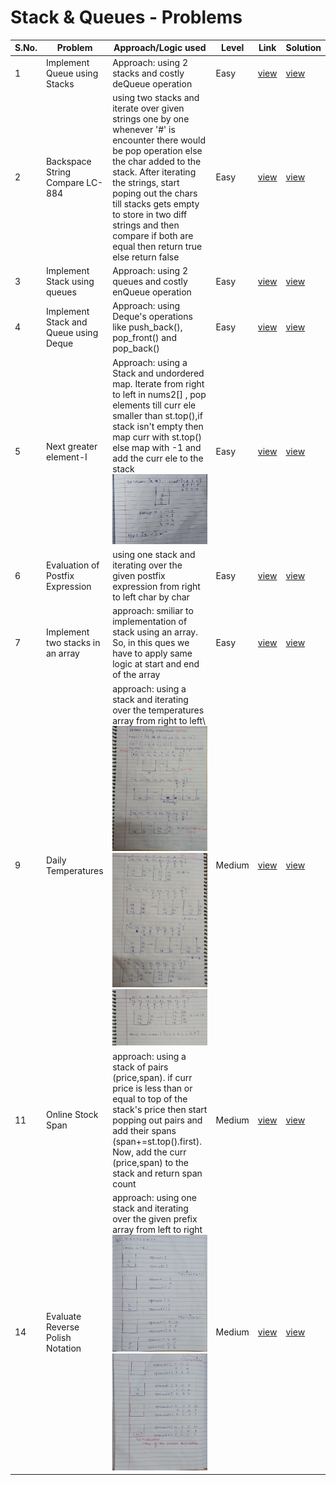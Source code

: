 # Stack & Queues - Problems

S.No. | Problem | Approach/Logic used | Level | Link | Solution |
------|---------|---------------------|-------|------|----------|
1 | Implement Queue using Stacks | Approach: using 2 stacks and costly deQueue operation | Easy | [view](https://leetcode.com/problems/implement-queue-using-stacks/description/) | [view](Q-using-stacks.cpp) 
2 | Backspace String Compare LC-884 | using two stacks and iterate over given strings one by one whenever '#' is encounter there would be pop operation else the char added to the stack. After iterating the strings, start poping out the chars till stacks gets empty to store in two diff strings and then compare if both are equal then return true else return false | Easy | [view](https://leetcode.com/problems/backspace-string-compare/description/) | [view](backspace-str-comp.cpp) 
3 | Implement Stack using queues | Approach: using 2 queues and costly enQueue operation | Easy | [view](https://leetcode.com/problems/implement-stack-using-queues/description/) | [view](stack-using-queues.cpp) 
4 | Implement Stack and Queue using Deque | Approach: using Deque's operations like push_back(), pop_front() and pop_back() | Easy | [view](https://www.geeksforgeeks.org/implement-stack-queue-using-deque/) | [view](implement-stack-queue-using-deque.cpp) 
5 | Next greater element-I | Approach: using a Stack and undordered map. Iterate from right to left in nums2[] , pop elements till curr ele smaller than st.top(),if stack isn't empty then map curr with st.top() else map with -1 and add the curr ele to the stack ![image-1](https://github.com/rishav197/DSA_Sheet_280/blob/main/Stack-and-Queues/images/img5.jpg) | Easy | [view](https://leetcode.com/problems/next-greater-element-i/description/) | [view](nxt-gtr-element-I.cpp) 
6 | Evaluation of Postfix Expression | using one stack and iterating over the given postfix expression from right to left char by char | Easy | [view](https://practice.geeksforgeeks.org/problems/evaluation-of-postfix-expression1735/1?utm_source=gfg&utm_medium=article&utm_campaign=bottom_sticky_on_article) | [view](Eval-Of-Postfix-express.cpp) 
7 | Implement two stacks in an array | approach: smiliar to implementation of stack using an array. So, in this ques we have to apply same logic at start and end of the array | Easy | [view](https://practice.geeksforgeeks.org/problems/implement-two-stacks-in-an-array/1?utm_source=gfg&utm_medium=article&utm_campaign=bottom_sticky_on_article) | [view](implement-two-stacks-in-an-arr.cpp) 
9 | Daily Temperatures | approach: using a stack and iterating over the temperatures array from right to left\ ![LC739-1](https://github.com/rishav197/DSA_Sheet_280/blob/main/Stack-and-Queues/images/LC739-1.jpg) ![LC739-2](https://github.com/rishav197/DSA_Sheet_280/blob/main/Stack-and-Queues/images/LC739-2.jpg) ![LC739-3](https://github.com/rishav197/DSA_Sheet_280/blob/main/Stack-and-Queues/images/LC739-3.jpg) | Medium | [view](https://leetcode.com/problems/daily-temperatures/description/) | [view](daily-temp.cpp) 
11 | Online Stock Span | approach: using a stack of pairs (price,span). if curr price is less than or equal to top of the stack's price then start popping out pairs and add their spans (span+=st.top().first). Now, add the curr (price,span) to the stack and return span count | Medium | [view](https://leetcode.com/problems/online-stock-span/description/) | [view](Online-stock-span.cpp) 
14 | Evaluate Reverse Polish Notation | approach: using one stack and iterating over the given prefix array from left to right ![image-14_1](https://github.com/rishav197/DSA_Sheet_280/blob/main/Stack-and-Queues/images/img14_1.jpg) ![image-14_2](https://github.com/rishav197/DSA_Sheet_280/blob/main/Stack-and-Queues/images/img14_2.jpg)| Medium | [view](https://leetcode.com/problems/evaluate-reverse-polish-notation/description/) | [view](rev-polish-notation.cpp) 
